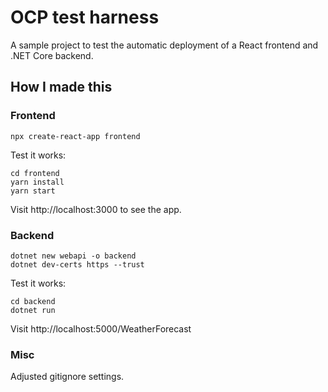 # OCP test harness

A sample project to test the automatic deployment of a React frontend and .NET
Core backend.

## How I made this

### Frontend

`npx create-react-app frontend`

Test it works:

```
cd frontend
yarn install
yarn start
```

Visit http://localhost:3000 to see the app.

### Backend

```
dotnet new webapi -o backend
dotnet dev-certs https --trust
```

Test it works:

```
cd backend
dotnet run
```

Visit http://localhost:5000/WeatherForecast

### Misc

Adjusted gitignore settings.
